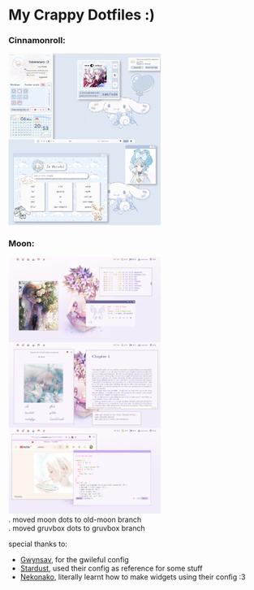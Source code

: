 <h1>My Crappy Dotfiles :)</h1>
<h3> Cinnamonroll: </h3>
<img src="images/cinnamonroll.png" alt="current setup" width="300">
<h3> Moon: </h3>
<img src="images/moon.png" alt="old one" width="300">
<br>
. moved moon dots to old-moon branch<br>
. moved gruvbox dots to gruvbox branch<br>

special thanks to:<br>
- [Gwynsav](https://github.com/Gwynsav/gwileful), for the gwileful config<br>
- [Stardust](https://github.com/Stardust-kyun/dotfiles), used their config as reference for  some stuff<br>
- [Nekonako](https://github.com/nekonako/dotfiles), literally learnt how to make widgets using their config :3<br>